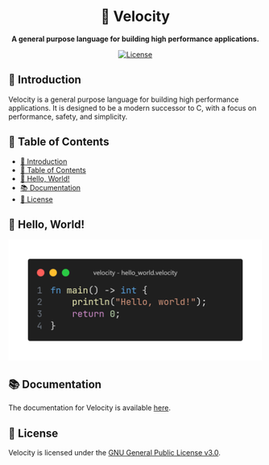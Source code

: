 <div align="center">

# 🚀 Velocity

**A general purpose language for building high performance applications.**

[![License](https://img.shields.io/badge/license-GPLv3-blue.svg?style=flat-square)](LICENSE)

</div>

## 📖 Introduction

Velocity is a general purpose language for building high performance applications. It is designed to be a modern successor to C, with a focus on performance, safety, and simplicity.

## 📝 Table of Contents

- [📖 Introduction](#-introduction)
- [📝 Table of Contents](#-table-of-contents)
- [👋 Hello, World!](#-hello-world)
- [📚 Documentation](#-documentation)
- [📜 License](#-license)

## 👋 Hello, World!

![hello world](images/hello_world.png)

## 📚 Documentation

The documentation for Velocity is available [here](https://velocitylang.org/docs).

## 📜 License

Velocity is licensed under the [GNU General Public License v3.0](LICENSE).
